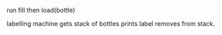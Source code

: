 run fill then load(bottle)

labelling machine gets stack of bottles prints label removes from stack.
